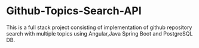 # Github-Topics-Search-API
This is a full stack project consisting of implementation of github repository search with multiple topics using Angular,Java Spring Boot and PostgreSQL DB.
